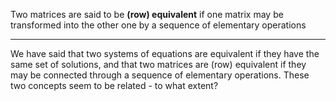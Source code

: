 Two matrices are said to be **(row) equivalent** if one matrix may be transformed into the other one by a sequence of elementary operations

---

We have said that two systems of equations are equivalent if they have the same set of solutions, and that two matrices are (row) equivalent if they may be connected through a sequence of elementary operations. These two concepts seem to be related - to what extent?